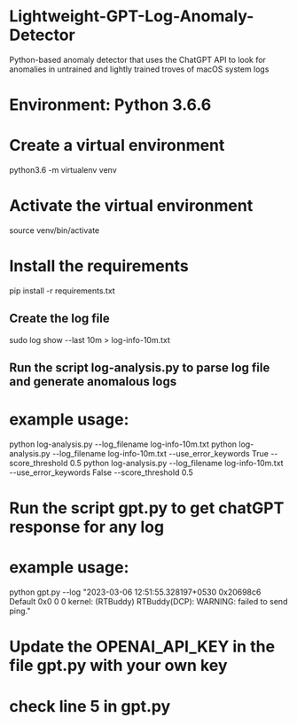 # Lightweight-GPT-Log-Anomaly-Detector
Python-based anomaly detector that uses the ChatGPT API to look for anomalies in untrained and lightly trained troves of macOS system logs

# Environment: Python 3.6.6

# Create a virtual environment
python3.6 -m virtualenv venv

# Activate the virtual environment
source venv/bin/activate

# Install the requirements
pip install -r requirements.txt

## Create the log file
sudo log show --last 10m > log-info-10m.txt

## Run the script log-analysis.py to parse log file and generate anomalous logs
# example usage:
python log-analysis.py --log_filename log-info-10m.txt
python log-analysis.py --log_filename log-info-10m.txt --use_error_keywords True --score_threshold 0.5
python log-analysis.py --log_filename log-info-10m.txt --use_error_keywords False --score_threshold 0.5

# Run the script gpt.py to get chatGPT response for any log
# example usage:
python gpt.py --log "2023-03-06 12:51:55.328197+0530 0x20698c6  Default     0x0                  0      0    kernel: (RTBuddy) RTBuddy(DCP): WARNING: failed to send ping."

# Update the OPENAI_API_KEY in the file gpt.py with your own key
# check line 5 in gpt.py
